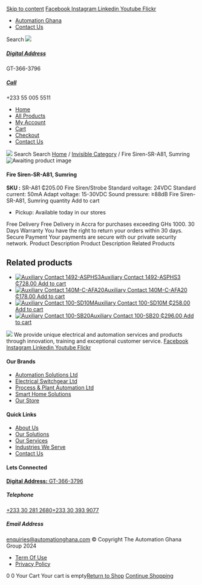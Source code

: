 [Skip to content](https://store.automationghana.com/product/fire-siren-sr-a81-sumring/#content)
[ Facebook ](https://www.facebook.com/automationgh/) [ Instagram ](https://www.instagram.com/automationgh/) [ Linkedin ](https://www.linkedin.com/company/the-automation-ghana-limited/) [ Youtube ](https://www.youtube.com/channel/UCurrRDUSm5oIW39VXjn1u0w) [ Flickr ](https://www.flickr.com/photos/181794037@N07/)
  * [ Automation Ghana ](https://automationghana.com)
  * [ Contact Us ](https://store.automationghana.com/contact/)


Search
[ ![](https://store.automationghana.com/wp-content/uploads/2024/04/Website-TAGG-Logo-BLUE.png) ](https://store.automationghana.com/)
[ ](https://maps.app.goo.gl/m4xeaagWCNbLk4jM6)
#####  [ Digital Address ](https://maps.app.goo.gl/m4xeaagWCNbLk4jM6)
GT-366-3796 
[ ](tel:+233550055511)
#####  [ Call ](tel:+233550055511)
+233 55 005 5511 
  * [Home](https://store.automationghana.com/)
  * [All Products](https://store.automationghana.com/shop/)
  * [My Account](https://store.automationghana.com/my-account/)
  * [Cart](https://store.automationghana.com/cart/)
  * [Checkout](https://store.automationghana.com/checkout/)
  * [Contact Us](https://store.automationghana.com/contact/)


[![](https://store.automationghana.com/wp-content/uploads/2024/04/AutomationGhana_logo_white.png)](https://store.automationghana.com)
Search
Search
[Home](https://store.automationghana.com) / [Invisible Category](https://store.automationghana.com/product-category/invisible-category/) / Fire Siren-SR-A81, Sumring
![Awaiting product image](https://store.automationghana.com/wp-content/uploads/woocommerce-placeholder-600x600.png)
####  Fire Siren-SR-A81, Sumring 
**SKU :** SR-A81 
₵205.00
Fire Siren/Strobe
Standard voltage: 24VDC
Standard current: 50mA
Adapt voltage: 15-30VDC
Sound pressure: ≥88dB
Fire Siren-SR-A81, Sumring quantity
Add to cart
  * Pickup: Available today in our stores


Free Delivery 
Free Delivery in Accra for purchases exceeding GHs 1000. 
30 Days Warranty 
You have the right to return your orders within 30 days. 
Secure Payment 
Your payments are secure with our private security network. 
Product Description
Product Description
Related Products 
## Related products
  * [![Auxiliary Contact 1492-ASPHS3](https://store.automationghana.com/wp-content/uploads/2020/12/1492-ASPHS3-300x300.jpg)Auxiliary Contact 1492-ASPHS3 ₵728.00 ](https://store.automationghana.com/product/auxiliary-contact-1492-asphs3/)
[Add to cart](https://store.automationghana.com/product/fire-siren-sr-a81-sumring/?add-to-cart=2969)
  * [![Auxiliary Contact 140M-C-AFA20](https://store.automationghana.com/wp-content/uploads/2020/12/140M-C-AFA20-300x300.jpg)Auxiliary Contact 140M-C-AFA20 ₵178.00 ](https://store.automationghana.com/product/auxiliary-contact-140m-c-afa20/)
[Add to cart](https://store.automationghana.com/product/fire-siren-sr-a81-sumring/?add-to-cart=2961)
  * [![Auxiliary Contact 100-SD10M](https://store.automationghana.com/wp-content/uploads/2020/12/100-SD10M-300x300.jpg)Auxiliary Contact 100-SD10M ₵258.00 ](https://store.automationghana.com/product/auxiliary-contact-100-sd10m/)
[Add to cart](https://store.automationghana.com/product/fire-siren-sr-a81-sumring/?add-to-cart=2959)
  * [![Auxiliary Contact 100-SB20](https://store.automationghana.com/wp-content/uploads/2020/11/Allen-Bradley-100S-300x300.jpg)Auxiliary Contact 100-SB20 ₵296.00 ](https://store.automationghana.com/product/auxiliary-contact-100-sb20/)
[Add to cart](https://store.automationghana.com/product/fire-siren-sr-a81-sumring/?add-to-cart=2956)


![](https://store.automationghana.com/wp-content/uploads/2024/04/AutomationGhana_logo_white.png)
We provide unique electrical and automation services and products through innovation, training and exceptional customer service.
[ Facebook ](https://www.facebook.com/automationgh/) [ Instagram ](https://www.instagram.com/automationgh/) [ Linkedin ](https://www.linkedin.com/company/the-automation-ghana-limited/) [ Youtube ](https://www.youtube.com/channel/UCurrRDUSm5oIW39VXjn1u0w) [ Flickr ](https://www.flickr.com/photos/181794037@N07/)
#### Our Brands
  * [ Automation Solutions Ltd ](https://store.automationghana.com/product/fire-siren-sr-a81-sumring/)
  * [ Electrical Switchgear Ltd ](https://store.automationghana.com/product/fire-siren-sr-a81-sumring/)
  * [ Process & Plant Automation Ltd ](https://store.automationghana.com/product/fire-siren-sr-a81-sumring/)
  * [ Smart Home Solutions ](https://store.automationghana.com/product/fire-siren-sr-a81-sumring/)
  * [ Our Store ](https://store.automationghana.com/product/fire-siren-sr-a81-sumring/)


#### Quick Links
  * [ About Us ](https://store.automationghana.com/product/fire-siren-sr-a81-sumring/)
  * [ Our Solutions ](https://store.automationghana.com/product/fire-siren-sr-a81-sumring/)
  * [ Our Services ](https://store.automationghana.com/product/fire-siren-sr-a81-sumring/)
  * [ Industries We Serve ](https://store.automationghana.com/product/fire-siren-sr-a81-sumring/)
  * [ Contact Us ](https://store.automationghana.com/product/fire-siren-sr-a81-sumring/)


#### Lets Connected
[**Digital Address:** GT-366-3796](https://maps.app.goo.gl/m4xeaagWCNbLk4jM6)
#####  Telephone 
[ +233 30 281 2680](tel:+233302812680)[+233 30 393 9077](https://store.automationghana.com/product/fire-siren-sr-a81-sumring/+233303939077)
#####  Email Address 
enquiries@automationghana.com 
© Copyright The Automation Ghana Group 2024
  * [ Term Of Use ](https://store.automationghana.com/product/fire-siren-sr-a81-sumring/)
  * [ Privacy Policy ](https://store.automationghana.com/product/fire-siren-sr-a81-sumring/)


0
0
Your Cart
Your cart is empty[Return to Shop](https://store.automationghana.com/shop/)
[Continue Shopping](https://store.automationghana.com/product/fire-siren-sr-a81-sumring/)
